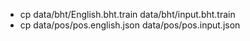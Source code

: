 - cp data/bht/English.bht.train data/bht/input.bht.train
- cp data/pos/pos.english.json data/pos/pos.input.json
